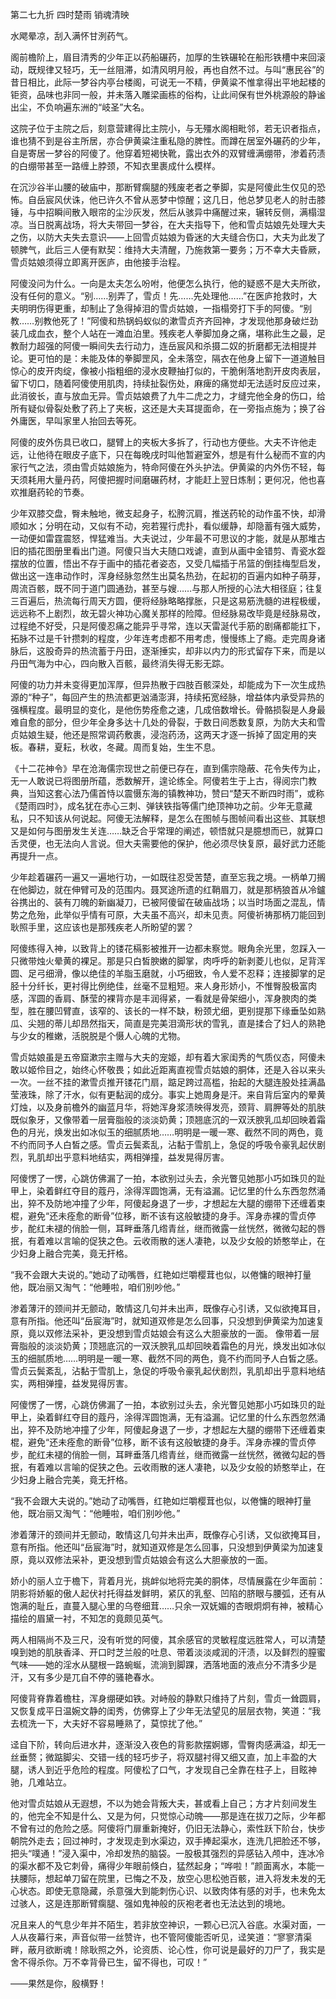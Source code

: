 第二七九折 四时楚雨 销魂清映

水飔晕凉，刮入满怀甘洌药气。

阁前檐阶上，眉目清秀的少年正以药船碾药，加厚的生铁碾轮在船形铁槽中来回滚动，既规律又轻巧，无一丝阻滞，如清风明月般，再也自然不过。与叫“惠民谷”的昔日相比，此际一梦谷内亭台楼阁，可说无一不精，伊黄粱不惟拿得出平地起楼的钜资，品味也非同一般，并未落入雕梁画栋的俗构，让此间保有世外桃源般的静谧出尘，不负响遍东洲的“岐圣”大名。

这院子位于主院之后，刻意营建得比主院小，与无殭水阁相毗邻，若无识者指点，谁也猜不到是谷主所居，亦合伊黄粱注重私隐的脾性。而蹲在居室外碾药的少年，自是寄居一梦谷的阿傻了。他穿着短褐快靴，露出衣外的双臂缠满绷带，渗着药渍的白绷带甚至一路缠上脖颈，不知衣里裹成什么模样。

在沉沙谷半山腰的破庙中，那断臂瘸腿的残废老者之拳脚，实是阿傻此生仅见的恐怖。自岳宸风伏诛，他已许久不曾从恶梦中惊醒；这几日，他总梦见老人的肘击膝锤，与中招瞬间散入眼帘的尘沙灰发，然后从骇异中痛醒过来，辗转反侧，满榻湿凉。当日脱离战场，将大夫带回一梦谷，在大夫指导下，他和雪贞姑娘先处理大夫之伤，以防大夫失去意识——上回雪贞姑娘为昏迷的大夫缝合伤口，大夫为此发了顿脾气，此后三人便有默契：维持大夫清醒，乃施救第一要务；万不幸大夫昏厥，雪贞姑娘须得立即离开医庐，由他接手治程。

阿傻没问为什么。一向是太夫怎么吩咐，他便怎么执行，他的疑惑不是大夫所欲，没有任何的意义。“别……别弄了，雪贞！先……先处理他……”在医庐抢救时，大夫明明伤得更重，却制止了急得掉泪的雪贞姑娘，一指榻旁打下手的阿傻。“别教……别教他死了！”阿傻和热锅蚂蚁似的漱雪贞齐齐回神，才发现他那身破烂劲装几成血衣，整个人站在一滩血泊里。残疾老人拳脚加身之痛，堪称此生之最，足教耐力超强的阿傻一瞬间失去行动力，连岳宸风和杀摄二奴的折磨都无法相提并论。更可怕的是：未能及体的拳脚罡风，全未落空，隔衣在他身上留下一道道触目惊心的皮开肉绽，像被小指粗细的浸水皮鞭抽打似的，干脆俐落地割开皮肉表层，留下切口，随着阿傻使用肌肉，持续扯裂伤处，麻痺的痛觉却无法适时反应过来，此消彼长，直与放血无异。雪贞姑娘费了九牛二虎之力，才缝完他全身的伤口，给所有疑似骨裂处敷了药上了夹板，这还是大夫耳提面命，在一旁指点施为；换了谷外庸医，早叫家里人抬回去等死。

阿傻的皮外伤具已收口，腿臂上的夹板大多拆了，行动也方便些。大夫不许他走远，让他待在眼皮子底下，只在每晚戌时叫他暂避室外，想是有什么秘而不宣的内家行气之法，须由雪贞姑娘施为，特命阿傻在外头护法。伊黄粱的内外伤不轻，每天须耗用大量丹药，阿傻把握时间磨碾药材，才能赶上翌日炼制；更何况，他也喜欢推磨药轮的节奏。

少年双膝交盘，臀未触地，微支起身子，松胯沉肩，推送药轮的动作虽不快，却滑顺如水；分明在动，又似有不动，宛若猩行虎扑，看似缓静，却隐蓄有强大威势，一动便如雷霆震怒，悍猛难当。大夫说过，少年最不可思议的才能，就是从那堆古旧的插花图册里看出门道。阿傻只当大夫随口戏谑，直到从画中金错剪、青瓷水盌摆放的位置，悟出不存于画中的插花者姿态，又受几幅插于吊篮的倒挂梅型启发，做出这一连串动作时，浑身经脉忽然生出莫名热劲，在起初的百遍内如种子萌芽，周流百骸，既不同于道门圆通劲，甚至与嫂……与那人所授的心法大相径庭；往复三百遍后，热流每行周天方圆，便将经脉略略撑胀，只是这易筋洗髓的进程极缓，远远称不上剧烈，故无碧火神功心魔关那样的险障。但经脉易改毕竟是经脉易改，过程绝不好受，只是阿傻忍痛之能异乎寻常，连以天雷涎代手筋的剧痛都能扛下，拓脉不过是千针攒刺的程度，少年连考虑都不用考虑，慢慢练上了瘾。走完周身诸脉后，这股奇异的热流蓄于丹田，逐渐捶实，却非以内力的形式留存下来，而是以丹田气海为中心，四向散入百骸，最终消失得无影无踪。

阿傻的功力并未变得更加浑厚，但异热散于四肢百骸深处，却能成为下一次生成热源的“种子”，每回产生的热流都更汹涌澎湃，持续拓宽经脉，增益体内承受异热的强横程度。最明显的变化，是他伤势痊愈之速，几成倍数增长。骨骼损裂是人身最难自愈的部分，但少年全身多达十几处的骨裂，于数日间悉数复原，为防大夫和雪贞姑娘生疑，他还是照常调药敷裹，浸泡药汤，这两天才逐一拆掉了固定用的夹板。春耕，夏耘，秋收，冬藏。周而复始，生生不息。

《十二花神令》早在沧海儒宗现世之前便已存在，直到儒宗隐蔽、花令失传为止，无一人敢说已将图册所蕴，悉数解开，遑论练全。阿傻若生于上古，得阅宗门教典，当知这套心法乃儒首恃以震慑东海的镇教神功，赞曰“楚天不断四时雨”，或称《楚雨四时》，成名犹在赤心三刺、弹铗铁指等儒门绝顶神功之前。少年无意藏私，只不知该从何说起。阿傻无法解释，是怎么在图帧与图帧间看出这些、其联想又是如何与图册发生关连……缺乏合乎常理的阐述，顿悟就只是臆想而已，就算口舌灵便，也无法向人言说。但大夫需要他的保护，他必须尽快复原，最好武力还能再提升一点。

少年趁着碾药一遍又一遍地行功，一如既往忍受苦楚，直至忘我之境。一柄单刀搁在他脚边，就在伸臂可及的范围内。聂冥途所遗的红鞘眉刀，就是那柄狼首从冷鑪谷携出的、装有刀魄的新幽凝刀，已被阿傻留在破庙战场；以当时场面之混乱，情势之危殆，此举似乎情有可原，大夫虽不高兴，却未见责。阿傻祈祷那柄刀能回到耿照手里，这应该也是那残疾老人所盼望的罢？

阿傻练得入神，以致背上的镂花槅影被推开一边都未察觉。眼角余光里，忽踩入一只微带烛火晕黄的裸足。那是只白皙腴嫩的脚掌，肉呼呼的新剥菱儿也似，足背浑圆、足弓细滑，像以绝佳的羊脂玉磨就，小巧细致，令人爱不忍释；连接脚掌的足胫十分纤长，更衬得比例绝佳，丝毫不显粗短。来人身形娇小，不惟臀股极富肉感，浑圆的香肩、酥莹的裸背亦是丰润得紧，一看就是骨架细小，浑身腴肉的类型，胜在腰凹臂直，该窄的、该长的一样不缺，粉颈尤细，更别提那下缘垂坠如熟瓜、尖翘的蒂儿却昂然指天，简直是完美泪滴形状的雪乳，直是揉合了妇人的熟艳与少女的稚嫩，活脱脱是个慑人心魄的尤物。

雪贞姑娘虽是五帝窟漱宗主赠与大夫的宠姬，却有着大家闺秀的气质仪态，阿傻未敢以姬伶目之，始终心怀敬畏；如此近距离直视雪贞姑娘的胴体，还是入谷以来头一次。一丝不挂的漱雪贞推开镂花门扇，踮足跨过高槛，抬起的大腿连股处挂满晶莹液珠，除了汗水，似有更黏润的成分。事实上她周身是汗。来自背后室内的晕黄灯烛，以及身前檐外的幽蓝月华，将她浑身浆渍映得发亮，颈背、肩胛等处的肌肤既似象牙，又像带着一层膏脂般的淡淡奶黄；顶翘底沉的一双沃腴乳瓜却回映着霜色的月光，焕发出如冰似玉的细腻质地……明明是一暖一寒、截然不同的两色，竟不约而同予人白皙之感。雪贞云鬓紊乱，沾黏于雪肌上，急促的呼吸令豪乳起伏剧烈，乳肌却出乎意料地结实，两相弹撞，益发晃得厉害。

阿傻愣了一愣，心跳仿佛漏了一拍，本欲别过头去，余光瞥见她那小巧如珠贝的趾甲上，染着鲜红夺目的蔻丹，涂得浑圆饱满，无有溢漏。记忆里的什么东西忽然涌出，猝不及防地冲撞了少年，阿傻起身退了一步，才想起左大腿的绷带下还缠着束棍，避免“还未痊愈的断骨”位移，断不该有这般敏捷的身手。浑身赤裸的雪贞停步，酡红未褪的俏脸一侧，耳畔垂落几绺青丝，继而微露一丝恍然，微微勾起的唇抿，有着难以言喻的促狭之色。云收雨散的迷人凄艳，以及少女般的娇憨举止，在少妇身上融合完美，竟无扞格。

“我不会跟大夫说的。”她动了动嘴唇，红艳如烂嚼樱茸也似，以倦慵的眼神打量他，既冶丽又淘气：“他睡啦，咱们别吵他。”

渗着薄汗的颈间并无颤动，敢情这几句并未出声，既像存心引诱，又似欲掩耳目，意有所指。他还叫“岳宸海”时，就知道双修是怎么回事，只没想到伊黄梁为加速复原，竟以双修法采补，更没想到雪贞姑娘会有这么大胆豪放的一面。
像带着一层膏脂般的淡淡奶黄；顶翘底沉的一双沃腴乳瓜却回映着霜色的月光，焕发出如冰似玉的细腻质地……明明是一暖一寒、截然不同的两色，竟不约而同予人白皙之感。雪贞云鬓紊乱，沾黏于雪肌上，急促的呼吸令豪乳起伏剧烈，乳肌却出乎意料地结实，两相弹撞，益发晃得厉害。

阿傻愣了一愣，心跳仿佛漏了一拍，本欲别过头去，余光瞥见她那小巧如珠贝的趾甲上，染着鲜红夺目的蔻丹，涂得浑圆饱满，无有溢漏。记忆里的什么东西忽然涌出，猝不及防地冲撞了少年，阿傻起身退了一步，才想起左大腿的绷带下还缠着束棍，避免“还未痊愈的断骨”位移，断不该有这般敏捷的身手。浑身赤裸的雪贞停步，酡红未褪的俏脸一侧，耳畔垂落几绺青丝，继而微露一丝恍然，微微勾起的唇抿，有着难以言喻的促狭之色。云收雨散的迷人凄艳，以及少女般的娇憨举止，在少妇身上融合完美，竟无扞格。

“我不会跟大夫说的。”她动了动嘴唇，红艳如烂嚼樱茸也似，以倦慵的眼神打量他，既冶丽又淘气：“他睡啦，咱们别吵他。”

渗着薄汗的颈间并无颤动，敢情这几句并未出声，既像存心引诱，又似欲掩耳目，意有所指。他还叫“岳宸海”时，就知道双修是怎么回事，只没想到伊黄梁为加速复原，竟以双修法采补，更没想到雪贞姑娘会有这么大胆豪放的一面。

娇小的丽人立于檐下，背着月光，挑衅似地将完美的胴体，尽情展露在少年面前：阴影将娇躯的傲人起伏衬托得益发鲜明，紧仄的乳壑、凹陷的脐眼与腰弧，还有从饱满的耻丘，直蔓入腿心里的乌卷细茸……只余一双妩媚的杏眼炯炯有神，被精心描绘的眉黛一衬，不知怎的竟颇见英气。

两人相隔尚不及三尺，没有听觉的阿傻，其余感官的灵敏程度远胜常人，可以清楚嗅到她的肌肤香泽、开口时芝兰般的吐息、带着淡淡咸润的汗渍，以及鲜烈的膣蜜气味——她的淫水从腿根一路蜿蜒，流淌到脚踝，洒落地面的液点分不清多少是汗，又有多少是兀自不停的骚艳春水。

阿傻背脊靠着檐柱，浑身绷硬如铁。对峙般的静默只维持了片刻，雪贞一耸圆肩，又恢复成平日温婉文静的闺秀，仿佛穿上了少年无法望见的层层衣物，笑道：“我去梳洗一下，大夫好不容易睡熟了，莫惊扰了他。”

迳自下阶，转向后进水井，逐渐没入夜色的背影款摆婀娜，雪臀肉感满溢，却无一丝垂赘；微踮脚尖、交错一线的轻巧步子，将双腿衬得又细又直，加上丰盈的大腿，诱人到近乎危险的程度。阿傻松了口气，才发现自己全靠在柱子上，目眩神驰，几难站立。

他对雪贞姑娘从无遐想，不以为她会背叛大夫，甚或看上自己；方才片刻间发生的，他完全不知是什么、又是为何，只觉惊心动魄——那是连在拔刀之际，少年都不曾有过的危险之感。阿傻将门扉重新掩好，仍旧无法静心，索性跃下阶台，快步朝院外走去；回过神时，才发现走到水渠边，双手捧起渠水，连洗几把脸还不够，把头“噗通！”浸入渠中，冷却发热的脑袋。一股极其强烈的异感钻入颅中，连冰冷的渠水都不及它刺骨，痛得少年眼前倏白，猛然起身；“哗啦！”颜面离水，本能一扶腰际，想起单刀留在院里，已悔之不及，放空心思松弛百骸，进入将发未发的无心状态。即使无意隐藏，杀意强大到能刺伤心识、以致肉体有感的对手，也未免太过骇人，这是连那断臂瘸腿、强如鬼神般的灰袍老者也无法达到的境地。

况且来人的气息少年并不陌生，若非放空神识，一颗心已沉入谷底。水渠对面，一人从夜幕行来，声音似带一丝赞许，也不管阿傻能否听见，迳笑道：“寥寥清渠畔，蔽月欲断魂！除耿照之外，论资质、论心性，你可说是最好的刀尸了，我实是舍不得杀你。万不幸背骨已生，留不得也，可叹！”

——果然是你，殷横野！